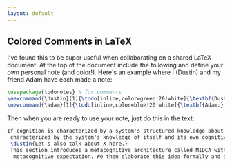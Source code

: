 ```yaml
---
layout: default
---
```


## Colored Comments in LaTeX

I've found this to be super useful when collaborating on a shared LaTeX document. At the top of the document include the following and define your own personal note (and color!). Here's an example where I (Dustin) and my friend Adam have each made a note:

```tex
\usepackage{todonotes} % for comments
\newcommand{\dustin}[1]{\todo[inline,color=green!20!white]{\textbf{Dustin:} #1}}
\newcommand{\adam}[1]{\todo[inline,color=blue!20!white]{\textbf{Adam:} #1}}
```

Then when you are ready to use your note, just do this in the text:

```tex
If cognition is characterized by a system's structured knowledge about rich, complex environments, then metacognition is
 characterized by the system's knowledge of itself and its own cognitive machinery.
 \dustin{Let's also talk about X here.} 
 This section introduces a metacognitive architecture called MIDCA within which we have developed the idea of a
  metacognitive expectation. We then elaborate this idea formally and discuss its function computationally. 
```


